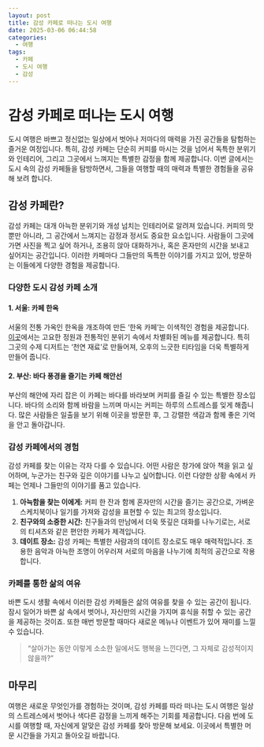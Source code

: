 ```yaml
---
layout: post
title: 감성 카페로 떠나는 도시 여행
date: 2025-03-06 06:44:58
categories:
  - 여행
tags:
  - 카페
  - 도시 여행
  - 감성
---
```


# 감성 카페로 떠나는 도시 여행

도시 여행은 바쁘고 정신없는 일상에서 벗어나 저마다의 매력을 가진 공간들을 탐험하는 즐거운 여정입니다. 특히, 감성 카페는 단순히 커피를 마시는 것을 넘어서 독특한 분위기와 인테리어, 그리고 그곳에서 느껴지는 특별한 감정을 함께 제공합니다. 이번 글에서는 도시 속의 감성 카페들을 탐방하면서, 그들을 여행할 때의 매력과 특별한 경험들을 공유해 보려 합니다.

## 감성 카페란?

감성 카페는 대개 아늑한 분위기와 개성 넘치는 인테리어로 알려져 있습니다. 커피의 맛뿐만 아니라, 그 공간에서 느껴지는 감정과 정서도 중요한 요소입니다. 사람들이 그곳에 가면 사진을 찍고 싶어 하거나, 조용히 앉아 대화하거나, 혹은 혼자만의 시간을 보내고 싶어지는 공간입니다. 이러한 카페마다 그들만의 독특한 이야기를 가지고 있어, 방문하는 이들에게 다양한 경험을 제공합니다.

### 다양한 도시 감성 카페 소개

#### 1. 서울: 카페 **한옥**

서울의 전통 가옥인 한옥을 개조하여 만든 ‘한옥 카페’는 이색적인 경험을 제공합니다. [이곳](https://www.example.com)에서는 고요한 정원과 전통적인 분위기 속에서 차별화된 메뉴를 제공합니다. 특히 그곳의 수제 디저트는 ‘천연 재료’로 만들어져, 오후의 느긋한 티타임을 더욱 특별하게 만들어 줍니다.

#### 2. 부산: 바다 풍경을 즐기는 **카페 해안선**

부산의 해안에 자리 잡은 이 카페는 바다를 바라보며 커피를 즐길 수 있는 특별한 장소입니다. 바다의 소리와 함께 바람을 느끼며 마시는 커피는 하루의 스트레스를 잊게 해줍니다. 많은 사람들은 일출을 보기 위해 이곳을 방문한 후, 그 강렬한 색감과 함께 좋은 기억을 안고 돌아갑니다.

### 감성 카페에서의 경험

감성 카페를 찾는 이유는 각자 다를 수 있습니다. 어떤 사람은 창가에 앉아 책을 읽고 싶어하며, 누군가는 친구와 깊은 이야기를 나누고 싶어합니다. 이런 다양한 상황 속에서 카페는 언제나 그들만의 이야기를 품고 있습니다.

1. **아늑함을 찾는 이에게:** 커피 한 잔과 함께 혼자만의 시간을 즐기는 공간으로, 가벼운 스케치북이나 일기를 가져와 감성을 표현할 수 있는 최고의 장소입니다.
2. **친구와의 소중한 시간:** 친구들과의 만남에서 더욱 뜻깊은 대화를 나누기로는, 서로의 티셔츠와 같은 편안한 카페가 제격입니다.
3. **데이트 장소:** 감성 카페는 특별한 사람과의 데이트 장소로도 매우 매력적입니다. 조용한 음악과 아늑한 조명이 어우러져 서로의 마음을 나누기에 최적의 공간으로 작용합니다.

### 카페를 통한 삶의 여유

바쁜 도시 생활 속에서 이러한 감성 카페들은 삶의 여유를 찾을 수 있는 공간이 됩니다. 잠시 일어가 바쁜 삶 속에서 벗어나, 자신만의 시간을 가지며 휴식을 취할 수 있는 공간을 제공하는 것이죠. 또한 매번 방문할 때마다 새로운 메뉴나 이벤트가 있어 재미를 느낄 수 있습니다.

> “살아가는 동안 이렇게 소소한 일에서도 행복을 느낀다면, 그 자체로 감성적이지 않을까?”

## 마무리

여행은 새로운 무엇인가를 경험하는 것이며, 감성 카페를 따라 떠나는 도시 여행은 일상의 스트레스에서 벗어나 색다른 감정을 느끼게 해주는 기회를 제공합니다. 다음 번에 도시를 여행할 때, 자신에게 알맞은 감성 카페를 찾아 방문해 보세요. 이곳에서 특별한 머문 시간들을 가지고 돌아오길 바랍니다.
